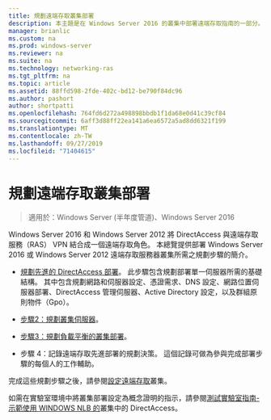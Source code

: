 ```yaml
---
title: 規劃遠端存取叢集部署
description: 本主題是在 Windows Server 2016 的叢集中部署遠端存取指南的一部分。
manager: brianlic
ms.custom: na
ms.prod: windows-server
ms.reviewer: na
ms.suite: na
ms.technology: networking-ras
ms.tgt_pltfrm: na
ms.topic: article
ms.assetid: 88ffd598-2fde-402c-bd12-be790f84dc96
ms.author: pashort
author: shortpatti
ms.openlocfilehash: 764fd6d272a498898bbdb1f1da68e0d41c39cf84
ms.sourcegitcommit: 6aff3d88ff22ea141a6ea6572a5ad8dd6321f199
ms.translationtype: MT
ms.contentlocale: zh-TW
ms.lasthandoff: 09/27/2019
ms.locfileid: "71404615"
---
```

# <a name="plan-a-remote-access-cluster-deployment"></a>規劃遠端存取叢集部署

>適用於：Windows Server (半年度管道)、Windows Server 2016

 Windows Server 2016 和 Windows Server 2012 將 DirectAccess 與遠端存取服務（RAS） VPN 結合成一個遠端存取角色。 本總覽提供部署 Windows Server 2016 或 Windows Server 2012 遠端存取服務器叢集所需之規劃步驟的簡介。
  
-   [規劃先進的 DirectAccess 部署](../../../directaccess/single-server-advanced/Plan-an-Advanced-DirectAccess-Deployment.md)。 此步驟包含規劃部署單一伺服器所需的基礎結構。 其中包含規劃網路和伺服器設定、憑證需求、DNS 設定、網路位置伺服器部署、DirectAccess 管理伺服器、Active Directory 設定，以及群組原則物件（Gpo）。  
  
-   [步驟2：規劃叢集伺服器](Step-2-Plan-Cluster-Servers.md)。  
  
-   [步驟3：規劃負載平衡的叢集部署](Step-3-Plan-a-Load-Balanced-Cluster-Deployment.md)。  
  
-   步驟 4：記錄遠端存取先進部署的規劃決策。 這個記錄可做為參與完成部署步驟的每個人的工作輔助。  
  
完成這些規劃步驟之後，請參閱[設定遠端存取](../configure/Configure-a-Remote-Access-Cluster.md)叢集。 

如需在實驗室環境中將叢集部署設定為概念證明的指示，請參閱[測試實驗室指南-示範使用 WINDOWS NLB 的](../../../directaccess/tlg-cluster-nlb/Test-Lab-Guide-Demonstrate-DirectAccess-in-a-Cluster-with-Windows-NLB.md)叢集中的 DirectAccess。  
  


